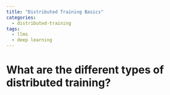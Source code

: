 ```yaml
---
title: "Distributed Training Basics"
categories:
  - distributed-training
tags:
  - llms
  - deep learning
---
```


# What are the different types of distributed training?
